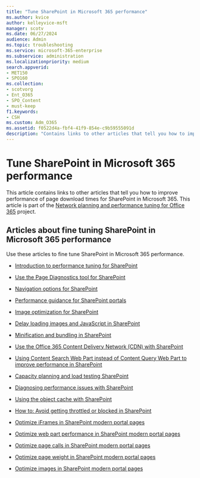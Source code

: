 ```yaml
---
title: "Tune SharePoint in Microsoft 365 performance"
ms.author: kvice
author: kelleyvice-msft
manager: scotv
ms.date: 06/27/2024
audience: Admin
ms.topic: troubleshooting
ms.service: microsoft-365-enterprise
ms.subservice: administration
ms.localizationpriority: medium
search.appverid:
- MET150
- SPO160
ms.collection: 
- scotvorg
- Ent_O365
- SPO_Content
- must-keep
f1.keywords:
- CSH
ms.custom: Adm_O365
ms.assetid: f0522d4a-fbf4-41f9-854e-c9b59555091d
description: "Contains links to other articles that tell you how to improve performance of page download times for SharePoint in Microsoft 365."
---
```


# Tune SharePoint in Microsoft 365 performance

This article contains links to other articles that tell you how to improve performance of page download times for SharePoint in Microsoft 365. This article is part of the [Network planning and performance tuning for Office 365](./network-planning-and-performance.md) project.

## Articles about fine tuning SharePoint in Microsoft 365 performance

Use these articles to fine tune SharePoint in Microsoft 365 performance.
  
- [Introduction to performance tuning for SharePoint](introduction-to-performance-tuning-for-sharepoint-online.md)

- [Use the Page Diagnostics tool for SharePoint](page-diagnostics-for-spo.md)

- [Navigation options for SharePoint](navigation-options-for-sharepoint-online.md)

- [Performance guidance for SharePoint portals](/sharepoint/dev/solution-guidance/portal-performance)

- [Image optimization for SharePoint](image-optimization-for-sharepoint-online.md)

- [Delay loading images and JavaScript in SharePoint](delay-loading-images-and-javascript-in-sharepoint-online.md)

- [Minification and bundling in SharePoint](minification-and-bundling-in-sharepoint-online.md)

- [Use the Office 365 Content Delivery Network (CDN) with SharePoint](use-microsoft-365-cdn-with-spo.md)

- [Using Content Search Web Part instead of Content Query Web Part to improve performance in SharePoint](using-content-search-web-part-instead-of-content-query-web-part-to-improve-perfo.md)

- [Capacity planning and load testing SharePoint](capacity-planning-and-load-testing-sharepoint-online.md)

- [Diagnosing performance issues with SharePoint](diagnosing-performance-issues-with-sharepoint-online.md)

- [Using the object cache with SharePoint](using-the-object-cache-with-sharepoint-online.md)

- [How to: Avoid getting throttled or blocked in SharePoint](/sharepoint/dev/general-development/how-to-avoid-getting-throttled-or-blocked-in-sharepoint-online)

- [Optimize iFrames in SharePoint modern portal pages](modern-iframe-optimization.md)

- [Optimize web part performance in SharePoint modern portal pages](modern-web-part-optimization.md)

- [Optimize page calls in SharePoint modern portal pages](modern-page-call-optimization.md)

- [Optimize page weight in SharePoint modern portal pages](modern-page-weight-optimization.md)

- [Optimize images in SharePoint modern portal pages](modern-image-optimization.md)

